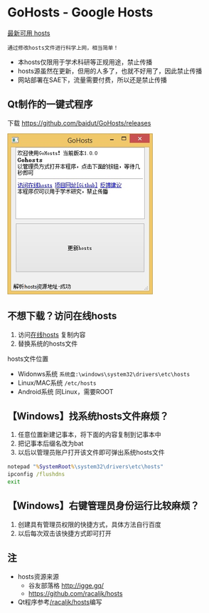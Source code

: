 # GoHosts - Google Hosts

[最新可用 hosts](https://raw.githubusercontent.com/racaljk/hosts/master/hosts)
    
    通过修改hosts文件进行科学上网，相当简单！

* 本hosts仅限用于学术科研等正规用途，禁止传播
* hosts源虽然在更新，但用的人多了，也就不好用了，因此禁止传播
* 网站部署在SAE下，流量需要付费，所以还是禁止传播

## Qt制作的一键式程序

下载 https://github.com/baidut/GoHosts/releases

![image](./ui.jpg)

## 不想下载？访问在线hosts

1. 访问[在线hosts](https://raw.githubusercontent.com/baidut/GoHosts/master/hosts.txt) 复制内容
1. 替换系统的hosts文件

hosts文件位置
- Widonws系统 `系统盘:\windows\system32\drivers\etc\hosts`
- Linux/MAC系统 `/etc/hosts`
- Android系统 同Linux，需要ROOT

## 【Windows】找系统hosts文件麻烦？

1. 任意位置新建记事本，将下面的内容复制到记事本中
1. 把记事本后缀名改为bat
1. 以后以管理员账户打开该文件即可弹出系统hosts文件

```bat
notepad "%SystemRoot%\system32\drivers\etc\hosts"
ipconfig /flushdns
exit
```

## 【Windows】右键管理员身份运行比较麻烦？

1. 创建具有管理员权限的快捷方式，具体方法自行百度
1. 以后每次双击该快捷方式即可打开

## 注

- hosts资源来源
	- 谷友部落格 http://igge.gq/
	- https://github.com/racaljk/hosts
- Qt程序参考[/racaljk/hosts](https://github.com/racaljk/hosts)编写
